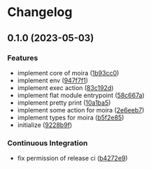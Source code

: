 # Changelog

## 0.1.0 (2023-05-03)


### Features

* implement core of moira ([1b93cc0](https://github.com/re-taro/moira/commit/1b93cc0019d932ca4b6a064a6406b92f18312a48))
* implement env ([947f7f1](https://github.com/re-taro/moira/commit/947f7f170fce380029dbafa6007a953c75902374))
* implement exec action ([83c192d](https://github.com/re-taro/moira/commit/83c192d1b43ed50d9606a588d00e9a3c6d9ba452))
* implement flat module entrypoint ([58c667a](https://github.com/re-taro/moira/commit/58c667a4143f71eb84670bec927a6c03961281b4))
* implement pretty print ([10a1ba5](https://github.com/re-taro/moira/commit/10a1ba5a69beadb0fb0f403989d0b4cd2e5cf069))
* implement some action for moira ([2e6eeb7](https://github.com/re-taro/moira/commit/2e6eeb789313889ed22b99665f7b5c481ee158b8))
* implement types for moira ([b5f2e85](https://github.com/re-taro/moira/commit/b5f2e85ec02adeae4d3a12d5de4dce625c1707f2))
* initialize ([9228b9f](https://github.com/re-taro/moira/commit/9228b9f6a5b67296bdfd873588a24e112eb171d6))


### Continuous Integration

* fix permission of release ci ([b4272e9](https://github.com/re-taro/moira/commit/b4272e96bb3ac5e897c56f491934cefc6dd0dc19))
